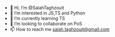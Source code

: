- 👋 Hi, I’m @SalahTaghzouit
- 👀 I’m interested in JS,TS and Python
- 🌱 I’m currently learning TS
- 💞️ I’m looking to collaborate on PoS
- 📫 How to reach me salah.taghzouit@gmail.com

<!---
SalahTaghzouit/SalahTaghzouit is a ✨ special ✨ repository because its `README.md` (this file) appears on your GitHub profile.
You can click the Preview link to take a look at your changes.
--->
